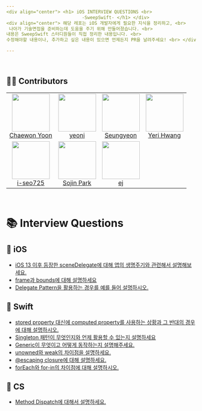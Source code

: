 ```yaml
---
<div align="center"> <h1> iOS INTERVIEW QUESTIONS <br>
                            -SweepSwift- </h1> </div>
<div align="center"> 해당 레포는 iOS 개발자에게 필요한 지식을 정리하고, <br>
 나아가 기술면접을 준비하는데 도움을 주기 위해 만들어졌습니다. <br>
내용은 SweepSwift 스터디원들이 직접 정리한 내용입니다. <br>
수정해야할 내용이나, 추가하고 싶은 내용이 있으면 언제든지 PR을 날려주세요! <br> </div>

---
```

<br>

## 🧑‍💻 Contributors

<table>
  <tr>
   <td align="center">
      <a href="https://github.com/chaeondev">
       <img src="https://avatars.githubusercontent.com/u/80023607?v=4" width="100px;" alt=""/>
       <br />
     Chaewon Yoon
    </a>
     </td>
    <td align="center">
      <a href="https://github.com/andwecrawl">
       <img src="https://avatars.githubusercontent.com/u/120160532?v=4" width="100px;" alt=""/>
       <br />
      yeoni
      <br />
     </a>
     </td>
    <td align="center">
      <a href="https://github.com/989ksy">
       <img src="https://avatars.githubusercontent.com/u/122261047?v=4" width="100px;" alt=""/>
       <br />
      Seungyeon
      <br />
     </a>
     </td>
   <td align="center">
      <a href="https://github.com/hwangyeri">    
       <img src="https://avatars.githubusercontent.com/u/114602459?v=4" width="100px;" alt=""/>
       <br />
     Yeri Hwang
     <br />
     </a>
     </td>
  </tr>
  <tr>
   <td align="center">
      <a href="https://github.com/i-seo725">
       <img src="https://avatars.githubusercontent.com/u/140357379?v=4" width="100px;" alt=""/>
       <br />
     i-seo725
     </a>
     <br />
     </td>
   <td align="center">
      <a href="https://github.com/sojin-p">
       <img src="https://avatars.githubusercontent.com/u/140357450?v=4" width="100px;" alt=""/>
       <br />
      Sojin Park
     </a>
     <br />
    </td>
   <td align="center">
      <a href="https://github.com/zeze95">
       <img src="https://avatars.githubusercontent.com/u/97089140?v=4" width="100px;" alt=""/>
       <br />
     ej
     </a>
     <br />
     </td>
    </td>
  </tr>
</table>
<br />

# 📚 Interview Questions

## 📌 iOS

* [iOS 13 이후 등장한 sceneDelegate에 대해 앱의 생명주기와 관련해서 설명해보세요.](https://github.com/SweepSwift/iOS_InterviewStudy/blob/main/iOS/scenedelegate.md)
* [frame과 bounds에 대해 설명하세요](https://github.com/SweepSwift/iOS_InterviewStudy/blob/main/iOS/frame_vs_bounds.md)
* [Delegate Pattern을 활용하는 경우를 예를 들어 설명하시오.](https://github.com/SweepSwift/iOS_InterviewStudy/blob/main/iOS/delegate_pattern.md)

## 📌 Swift

* [stored property 대신에 computed property를 사용하는 상황과 그 반대의 경우에 대해 설명하시오.](https://github.com/SweepSwift/iOS_InterviewStudy/blob/main/Swift/computed_vs_stored_property.md)
* [Singleton 패턴이 무엇인지와 언제 활용할 수 있는지 설명하세요](https://github.com/SweepSwift/iOS_InterviewStudy/blob/571da7936b853b65067b0f5bb7bdc6383579b34c/Swift/singleton_pattern.md)
* [Generic이 무엇이고 어떻게 동작하는지 설명해주세요.](https://github.com/SweepSwift/iOS_InterviewStudy/blob/main/Swift/generic.md)
* [unowned와 weak의 차이점을 설명하세요.](https://github.com/SweepSwift/iOS_InterviewStudy/blob/main/Swift/unowned_weak.md)
* [@escaping closure에 대해 설명하세요.](https://github.com/SweepSwift/iOS_InterviewStudy/blob/main/Swift/escaping_closure.md)
* [forEach와 for-in의 차이점에 대해 설명하시오.](https://github.com/SweepSwift/iOS_InterviewStudy/blob/main/Swift/forEach_for-in.md)

## 📌 CS

* [Method Dispatch에 대해서 설명하세요.](https://github.com/SweepSwift/iOS_InterviewStudy/blob/main/CS/method_dispatch.md)
